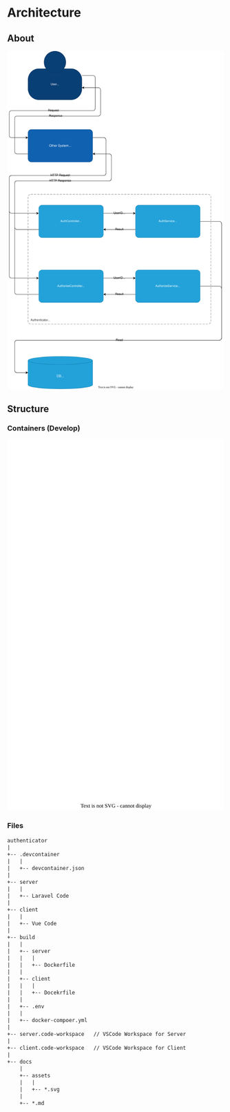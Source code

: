 # Architecture

## About

![](assets/about.drawio.svg)

## Structure

### Containers (Develop)

![](assets/dev-containers.drawio.svg)

### Files

```
authenticator
|
+-- .devcontainer
|   |
|   +-- devcontainer.json
|
+-- server
|   |
|   +-- Laravel Code
|
+-- client
|   |
|   +-- Vue Code
|
+-- build
|   |
|   +-- server
|   |   |
|   |   +-- Dockerfile
|   |
|   +-- client
|   |   |
|   |   +-- Docekrfile
|   |
|   +-- .env
|   |
|   +-- docker-compoer.yml
|
+-- server.code-workspace   // VSCode Workspace for Server
|
+-- client.code-workspace   // VSCode Workspace for Client
|
+-- docs
    |
    +-- assets
    |   |
    |   +-- *.svg
    |
    +-- *.md
```
